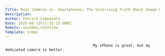 ```yaml
---
Title: Real Cameras vs. Smartphones: The Surprising Truth About Image Quality
Description: 
Author: Patrick Campanale
Date: 2025-09-13T17:31:15.000Z
Robots: noindex,nofollow
Template: index
---
```


                                            My iPhone is great, but my dedicated camera is better.
                                        